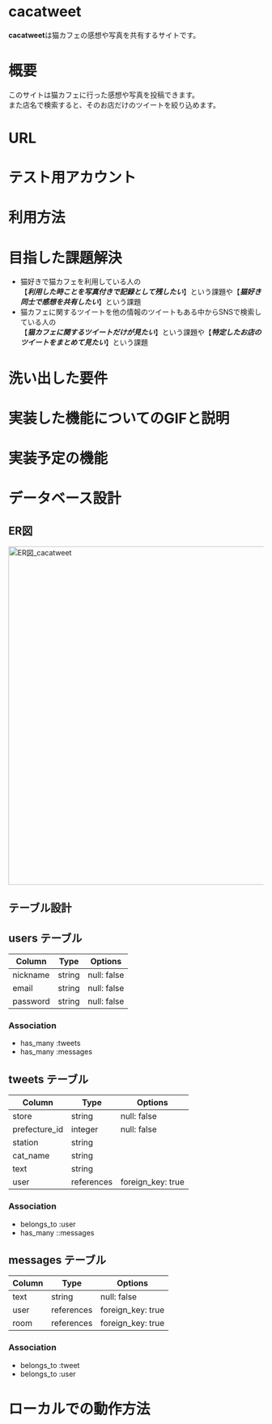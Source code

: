 # cacatweet
**cacatweet**は猫カフェの感想や写真を共有するサイトです。

# 概要
このサイトは猫カフェに行った感想や写真を投稿できます。   
また店名で検索すると、そのお店だけのツイートを絞り込めます。

# URL

# テスト用アカウント

# 利用方法

# 目指した課題解決
* 猫好きで猫カフェを利用している人の  
【***利用した時ことを写真付きで記録として残したい***】という課題や【***猫好き同士で感想を共有したい***】という課題  
* 猫カフェに関するツイートを他の情報のツイートもある中からSNSで検索している人の  
【***猫カフェに関するツイートだけが見たい***】という課題や【***特定したお店のツイートをまとめて見たい***】という課題


# 洗い出した要件

# 実装した機能についてのGIFと説明

# 実装予定の機能

# データベース設計
## ER図
<img width="669" alt="ER図_cacatweet" src="https://user-images.githubusercontent.com/71744979/98339342-e6ffe500-204e-11eb-8b3b-21c28c0c433f.png">

## テーブル設計
## users テーブル

| Column   | Type   | Options     |
| -------- | ------ | ----------- |
| nickname | string | null: false |
| email    | string | null: false |
| password | string | null: false |

### Association

- has_many :tweets
- has_many :messages

## tweets テーブル

| Column        | Type       | Options           |
| ------------- | ---------- | ----------------- |
| store         | string     | null: false       |
| prefecture_id | integer    | null: false       |
| station       | string     |                   |
| cat_name      | string     |                   |
| text          | string     |                   |
| user          | references | foreign_key: true |

### Association

- belongs_to :user
- has_many ::messages

## messages テーブル

| Column | Type       | Options           |
| ------ | ---------- | ----------------- |
| text   | string     | null: false       |
| user   | references | foreign_key: true |
| room   | references | foreign_key: true |

### Association

- belongs_to :tweet
- belongs_to :user

# ローカルでの動作方法
